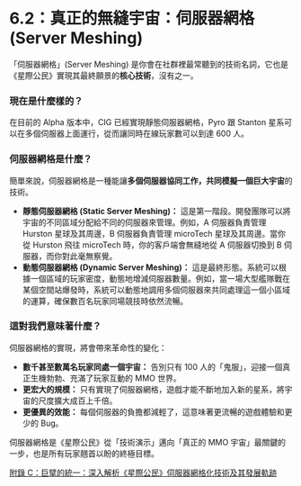 # 6.2：真正的無縫宇宙：伺服器網格 (Server Meshing)

「伺服器網格」(Server Meshing) 是你會在社群裡最常聽到的技術名詞，它也是《星際公民》實現其最終願景的**核心技術**，沒有之一。

### 現在是什麼樣的？

在目前的 Alpha 版本中，CIG 已經實現靜態伺服器網格，Pyro 跟 Stanton 星系可以在多個伺服器上面運行，從而讓同時在線玩家數可以到達 600 人。

### 伺服器網格是什麼？

簡單來說，伺服器網格是一種能讓**多個伺服器協同工作，共同模擬一個巨大宇宙**的技術。

- **靜態伺服器網格 (Static Server Meshing)：** 這是第一階段。開發團隊可以將宇宙的不同區域分配給不同的伺服器來管理。例如，A 伺服器負責管理 Hurston 星球及其周邊，B 伺服器負責管理 microTech 星球及其周邊。當你從 Hurston 飛往 microTech 時，你的客戶端會無縫地從 A 伺服器切換到 B 伺服器，而你對此毫無察覺。
- **動態伺服器網格 (Dynamic Server Meshing)：** 這是最終形態。系統可以根據一個區域的玩家密度，動態地增減伺服器數量。例如，當一場大型艦隊戰在某個空間站爆發時，系統可以動態地調用多個伺服器來共同處理這一個小區域的運算，確保數百名玩家同場競技時依然流暢。

### 這對我們意味著什麼？

伺服器網格的實現，將會帶來革命性的變化：

- **數千甚至數萬名玩家同處一個宇宙：** 告別只有 100 人的「鬼服」，迎接一個真正生機勃勃、充滿了玩家互動的 MMO 世界。
- **更宏大的規模：** 只有實現了伺服器網格，遊戲才能不斷地加入新的星系，將宇宙的尺度擴大成百上千倍。
- **更優異的效能：** 每個伺服器的負擔都減輕了，這意味著更流暢的遊戲體驗和更少的 Bug。

伺服器網格是《星際公民》從「技術演示」邁向「真正的 MMO 宇宙」最關鍵的一步，也是所有玩家翹首以盼的終極目標。

[附錄 C：巨擘的統一：深入解析《星際公民》伺服器網格化技術及其發展軌跡](../appendix/appendix-c.md)
